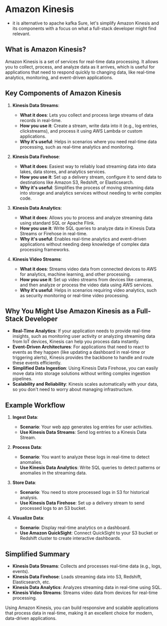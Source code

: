 # Amazon Kinesis

- it is alternative to apache kafka
Sure, let's simplify Amazon Kinesis and its components with a focus on what a full-stack developer might find relevant.

## What is Amazon Kinesis?

Amazon Kinesis is a set of services for real-time data processing. It allows you to collect, process, and analyze data as it arrives, which is useful for applications that need to respond quickly to changing data, like real-time analytics, monitoring, and event-driven applications.

## Key Components of Amazon Kinesis

1. **Kinesis Data Streams**:
   - **What it does**: Lets you collect and process large streams of data records in real-time.
   - **How you use it**: Create a stream, write data into it (e.g., log entries, clickstreams), and process it using AWS Lambda or custom applications.
   - **Why it's useful**: Helps in scenarios where you need real-time data processing, such as real-time analytics and monitoring.

2. **Kinesis Data Firehose**:
   - **What it does**: Easiest way to reliably load streaming data into data lakes, data stores, and analytics services.
   - **How you use it**: Set up a delivery stream, configure it to send data to destinations like Amazon S3, Redshift, or Elasticsearch.
   - **Why it's useful**: Simplifies the process of moving streaming data into storage and analytics services without needing to write complex code.

3. **Kinesis Data Analytics**:
   - **What it does**: Allows you to process and analyze streaming data using standard SQL or Apache Flink.
   - **How you use it**: Write SQL queries to analyze data in Kinesis Data Streams or Firehose in real-time.
   - **Why it's useful**: Enables real-time analytics and event-driven applications without needing deep knowledge of complex data processing frameworks.

4. **Kinesis Video Streams**:
   - **What it does**: Streams video data from connected devices to AWS for analytics, machine learning, and other processing.
   - **How you use it**: Set up video streams from devices like cameras, and then analyze or process the video data using AWS services.
   - **Why it's useful**: Helps in scenarios requiring video analytics, such as security monitoring or real-time video processing.

## Why You Might Use Amazon Kinesis as a Full-Stack Developer

- **Real-Time Analytics**: If your application needs to provide real-time insights, such as monitoring user activity or analyzing streaming data from IoT devices, Kinesis can help you process data instantly.
- **Event-Driven Architectures**: For applications that need to react to events as they happen (like updating a dashboard in real-time or triggering alerts), Kinesis provides the backbone to handle and route these events efficiently.
- **Simplified Data Ingestion**: Using Kinesis Data Firehose, you can easily move data into storage solutions without writing complex ingestion pipelines.
- **Scalability and Reliability**: Kinesis scales automatically with your data, so you don't need to worry about managing infrastructure.

## Example Workflow

1. **Ingest Data**:
   - **Scenario**: Your web app generates log entries for user activities.
   - **Use Kinesis Data Streams**: Send log entries to a Kinesis Data Stream.

2. **Process Data**:
   - **Scenario**: You want to analyze these logs in real-time to detect anomalies.
   - **Use Kinesis Data Analytics**: Write SQL queries to detect patterns or anomalies in the streaming data.

3. **Store Data**:
   - **Scenario**: You need to store processed logs in S3 for historical analysis.
   - **Use Kinesis Data Firehose**: Set up a delivery stream to send processed logs to an S3 bucket.

4. **Visualize Data**:
   - **Scenario**: Display real-time analytics on a dashboard.
   - **Use Amazon QuickSight**: Connect QuickSight to your S3 bucket or Redshift cluster to create interactive dashboards.

## Simplified Summary

- **Kinesis Data Streams**: Collects and processes real-time data (e.g., logs, events).
- **Kinesis Data Firehose**: Loads streaming data into S3, Redshift, Elasticsearch, etc.
- **Kinesis Data Analytics**: Analyzes streaming data in real-time using SQL.
- **Kinesis Video Streams**: Streams video data from devices for real-time processing.

Using Amazon Kinesis, you can build responsive and scalable applications that process data in real-time, making it an excellent choice for modern, data-driven applications.

